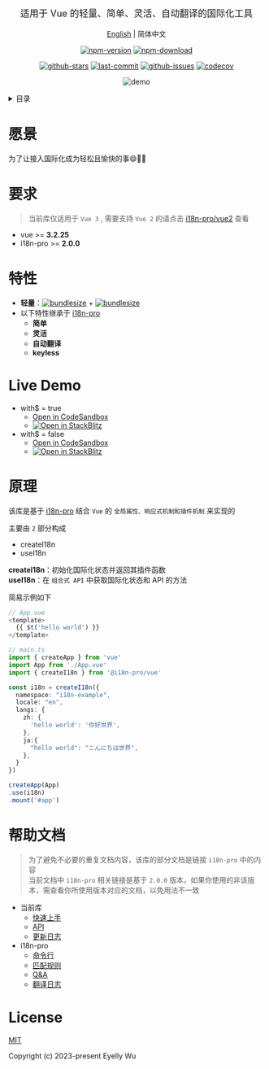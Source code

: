 <div align="center">
  <p style="font-size: 18px;">适用于 Vue 的轻量、简单、灵活、自动翻译的国际化工具</p>

[English](https://github.com/i18n-pro/vue/tree/v1.1.0#readme) | 简体中文



[![npm-version](https://img.shields.io/npm/v/@i18n-pro/vue.svg?style=flat-square "npm-version")](https://www.npmjs.com/package/@i18n-pro/vue "npm")
[![npm-download](https://img.shields.io/npm/dm/@i18n-pro/vue "npm-download")](https://www.npmjs.com/package/@i18n-pro/vue "npm")

[![github-stars](https://img.shields.io/github/stars/i18n-pro/vue?style=social "github-stars")](https://github.com/i18n-pro/vue/stargazers "github-stars")
[![last-commit](https://img.shields.io/github/last-commit/i18n-pro/vue/main "last-commit")](https://github.com/i18n-pro/vue/commits/main "last-commit")
[![github-issues](https://img.shields.io/github/issues-raw/i18n-pro/vue "github-issues")](https://github.com/i18n-pro/vue/issues "github-issues")
[![codecov](https://codecov.io/gh/i18n-pro/vue/branch/main/graph/badge.svg?token=X2447V6A9H "codecov")](https://codecov.io/gh/i18n-pro/vue "codecov")

![demo](https://s3.bmp.ovh/imgs/2023/09/04/12f2e6bea736d1a5.gif)

</div>
<details >
  <summary>目录</summary>

  [愿景](#愿景)<br/>
  [要求](#要求)<br/>
  [特性](#特性)<br/>
  [Live Demo](#live-demo)<br/>
  [原理](#原理)<br/>
  [License](#license)<br/>

</details>


# 愿景
为了让接入国际化成为轻松且愉快的事😄💪🏻
# 要求

>当前库仅适用于 `Vue 3` , 需要支持 `Vue 2` 的请点击 [i18n-pro/vue2](https://github.com/i18n-pro/vue2) 查看
* vue >= **3.2.25**
* i18n-pro >= **2.0.0**


# 特性

* **轻量**：[![bundlesize](https://img.shields.io/bundlephobia/minzip/i18n-pro?color=brightgreen&style=plastic "i18n-pro-bundlesize")](https://bundlephobia.com/package/i18n-pro "i18n-pro-bundlesize") + [![bundlesize](https://img.shields.io/bundlephobia/minzip/@i18n-pro/vue?color=brightgreen&style=plastic "bundlesize")](https://bundlephobia.com/package/@i18n-pro/vue "bundlesize")
* 以下特性继承于 [i18n-pro](https://github.com/i18n-pro/core "i18n-pro") 
   * **简单**
   * **灵活**
   * **自动翻译**
   * **keyless**


# Live Demo

* with$ = true
   * [Open in CodeSandbox](https://codesandbox.io/p/github/i18n-pro/vue-demo/main?file=README_zh-CN.md)
   * [![Open in StackBlitz](https://developer.stackblitz.com/img/open_in_stackblitz_small.svg "Open in StackBlitz")](https://stackblitz.com/github/i18n-pro/vue-demo/#main?file=README_zh-CN.md)
* with$ = false
   * [Open in CodeSandbox](https://codesandbox.io/p/github/i18n-pro/vue-demo/simple?file=README_zh-CN.md)
   * [![Open in StackBlitz](https://developer.stackblitz.com/img/open_in_stackblitz_small.svg "Open in StackBlitz")](https://stackblitz.com/github/i18n-pro/vue-demo/tree/simple?file=README_zh-CN.md)


# 原理
该库是基于 [i18n-pro](https://github.com/i18n-pro/core "i18n-pro") 结合 `Vue` 的 `全局属性、响应式机制和插件机制` 来实现的

主要由 `2` 部分构成
* createI18n
* useI18n



**createI18n**：初始化国际化状态并返回其插件函数<br />**useI18n**：在 `组合式 API` 中获取国际化状态和 API 的方法



简易示例如下
```typescript react
// App.vue
<template>
  {{ $t('hello world') }}
</template>

// main.ts
import { createApp } from 'vue'
import App from './App.vue'
import { createI18n } from '@i18n-pro/vue'

const i18n = createI18n({
  namespace: "i18n-example",
  locale: "en",
  langs: {
    zh: {
      'hello world': '你好世界',
    },
    ja:{
      "hello world": "こんにちは世界",
    },
  }
})

createApp(App)
.use(i18n)
.mount('#app')
```

# 帮助文档

>为了避免不必要的重复文档内容，该库的部分文档是链接 `i18n-pro` 中的内容<br />当前文档中 `i18n-pro` 相关链接是基于 `2.0.0` 版本，如果你使用的非该版本，需查看你所使用版本对应的文档，以免用法不一致
* 当前库
   * [快速上手](https://github.com/i18n-pro/vue/blob/v1.1.0/docs/dist/USAGE_zh-CN.md)
   * [API](https://github.com/i18n-pro/vue/blob/v1.1.0/docs/dist/API_zh-CN.md)
   * [更新日志](https://github.com/i18n-pro/vue/blob/v1.1.0/docs/dist/CHANGELOG_zh-CN.md)
* i18n-pro
   * [命令行](https://github.com/i18n-pro/core/blob/v2.0.0/docs/dist/COMMAND_LINE_zh-CN.md)
   * [匹配规则](https://github.com/i18n-pro/core/blob/v2.0.0/docs/dist/MATCH_RULE_zh-CN.md)
   * [Q&A](https://github.com/i18n-pro/core/blob/v2.0.0/docs/dist/Q&A_zh-CN.md)
   * [翻译日志](https://github.com/i18n-pro/core/blob/v2.0.0/docs/dist/OUTPUT_LOG_zh-CN.md)


# License
[MIT](./LICENSE)

Copyright (c) 2023-present Eyelly Wu